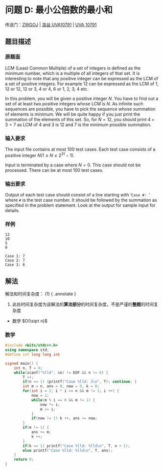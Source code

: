 # 问题 D: 最小公倍数的最小和

传送门：[ZWGOJ](http://81.68.64.169/problem.php?cid=1012&pid=3) | [洛谷 UVA10791](https://www.luogu.com.cn/problem/UVA10791) | [UVA 10791](https://onlinejudge.org/index.php?option=com_onlinejudge&Itemid=8&page=show_problem&problem=1732)

## 题目描述

### 原题面

LCM (Least Common Multiple) of a set of integers is defined as the minimum number, which is a multiple of all integers of that set. It is interesting to note that any positive integer can be expressed as the LCM of a set of positive integers. For example $12$ can be expressed as the LCM of $1$, $12$ or $12$, $12$ or $3$, $4$ or $4$, $6$ or $1$, $2$, $3$, $4$ etc.

In this problem, you will be given a positive integer $N$. You have to find out a set of at least two positive integers whose LCM is $N$. As infinite such sequences are possible, you have to pick the sequence whose summation of elements is minimum. We will be quite happy if you just print the summation of the elements of this set. So, for $N = 12$, you should print $4+3 = 7$ as LCM of $4$ and $3$ is $12$ and $7$ is the minimum possible summation.

### 输入要求

The input file contains at most 100 test cases. Each test case consists of a positive integer $N (1 \le N \le 2^{31} − 1)$.

Input is terminated by a case where $N = 0$. This case should not be processed. There can be at most $100$ test cases.

### 输出要求

Output of each test case should consist of a line starting with ‘$\texttt{Case #: }$’ where $\texttt{#}$ is the test case number. It should be followed by the summation as specified in the problem statement. Look at the output for sample input for details.

### 样例

<div class="grid" markdown>

```text
12
10
5
0
```

```text
Case 1: 7
Case 2: 7
Case 3: 6
```

</div>

## 解法

解法和时间复杂度： (1)
{ .annotate }

1.  此处时间复杂度为该解法的**算法部分**的时间复杂度，不是严谨的**整题**的时间复杂度

<!---->
- 数学 $O(\sqrt n)$

### 数学

```cpp
#include <bits/stdc++.h>
using namespace std;
#define int long long int

signed main() {
    int n, T = 0;
    while(scanf("%lld", &n) != EOF && n != 0) {
        T ++;
        if(n == 1) {printf("Case %lld: 2\n", T); continue; }
        int m = n, ans = 0, now = 0, k = 0;
        for(int i = 2; i * i <= n && m != 1; i ++) {
            now = 1;
            while(m % i == 0 && m != 1) {
                now *= i;
                m /= i;
            }
            if(now != 1) k ++, ans += now;
        }
        if(m != 1) {
            ans += m;
            k ++;
        }
        if(k == 1) printf("Case %lld: %lld\n", T, n + 1);
        else printf("Case %lld: %lld\n", T, ans);
    }
    return 0;
}
```

